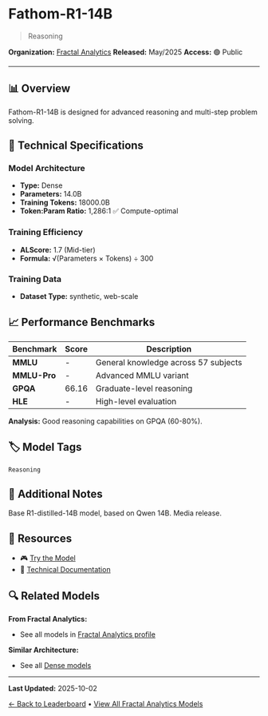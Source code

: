 # Fathom-R1-14B

> Reasoning

**Organization:** [Fractal Analytics](../../labs/fractal-analytics.md)
**Released:** May/2025
**Access:** 🟢 Public

---

## 📊 Overview

Fathom-R1-14B is designed for advanced reasoning and multi-step problem solving.

## 🔧 Technical Specifications

### Model Architecture
- **Type:** Dense
- **Parameters:** 14.0B
- **Training Tokens:** 18000.0B
- **Token:Param Ratio:** 1,286:1 ✅ Compute-optimal

### Training Efficiency
- **ALScore:** 1.7 (Mid-tier)
- **Formula:** √(Parameters × Tokens) ÷ 300

### Training Data
- **Dataset Type:** synthetic, web-scale

## 📈 Performance Benchmarks

| Benchmark | Score | Description |
|-----------|-------|-------------|
| **MMLU** | - | General knowledge across 57 subjects |
| **MMLU-Pro** | - | Advanced MMLU variant |
| **GPQA** | 66.16 | Graduate-level reasoning |
| **HLE** | - | High-level evaluation |

**Analysis:** Good reasoning capabilities on GPQA (60-80%).

## 🏷️ Model Tags

`Reasoning`

## 📝 Additional Notes

Base R1-distilled-14B model, based on Qwen 14B. Media release.

## 🔗 Resources

- 🎮 [Try the Model](https://huggingface.co/FractalAIResearch/Fathom-R1-14B)
- 📄 [Technical Documentation](https://huggingface.co/FractalAIResearch/Fathom-R1-14B)

## 🔍 Related Models

**From Fractal Analytics:**
- See all models in [Fractal Analytics profile](../../labs/fractal-analytics.md)

**Similar Architecture:**
- See all [Dense models](../../architectures/dense.md)

---

**Last Updated:** 2025-10-02

[← Back to Leaderboard](../../README.md) • [View All Fractal Analytics Models](../../labs/fractal-analytics.md)
